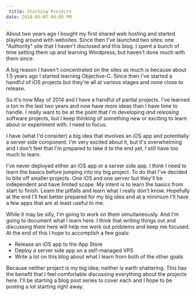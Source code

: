 ```yaml
---
 title: Starting Projects
date: 2014-05-07 04:05 PM
---
```


About two years ago I bought my first shared web hosting and started playing around with websites. Since then I've launched two sites: one "Authority" site that I haven't disclosed and this blog. I spent a bunch of time setting them up and learning Wordpress, but haven't done much with them since.

A big reason I haven't concentrated on the sites as much is because about 1.5 years ago I started learning Objective-C. Since then I've started a handful of iOS projects but they're all at various stages and none close to release.

So it's now May of 2014 and I have a handful of partial projects. I've learned *a ton* in the last two years and now have more ideas than I have time to handle. I really want to be at the point that I'm developing *and releasing* software projects, but I keep thinking of something new or exciting to learn about or experiment with. I need to focus.

I have (what I'd consider) a big idea that involves an iOS app and potentially a server side component. I'm very excited about it, but it's overwhelming and I don't feel that I'm prepared to take it to the end yet. I still have too much to learn.

I've never deployed either an iOS app or a server side app. I think I need to learn the basics before jumping into my big project. To do that I've decided to bite off smaller projects. One iOS and one server but they'll be independent and have limited scope. My intent is to learn the basics from start to finish. Learn the pitfalls and learn what I really don't know. Hopefully at the end I'll feel better prepared for my big idea and at a minimum I'll have a few apps that are at least useful to me.

While it may be silly, I'm going to work on them simultaneously. And I'm going to document what I learn here.  I think that writing things out and discussing them here will help me work out problems and keep me focused. At the end of this I hope to accomplish a few goals:

* Release an iOS app to the App Store
* Deploy a server side app on a self-managed VPS
* Write a lot on this blog about what I learn from both of the other goals

Because neither project is my big idea, neither is earth shattering. This has the benefit that I feel comfortable discussing everything about the projects here. I'll be starting a blog post series to cover each and I hope to be posting a lot starting right away.
